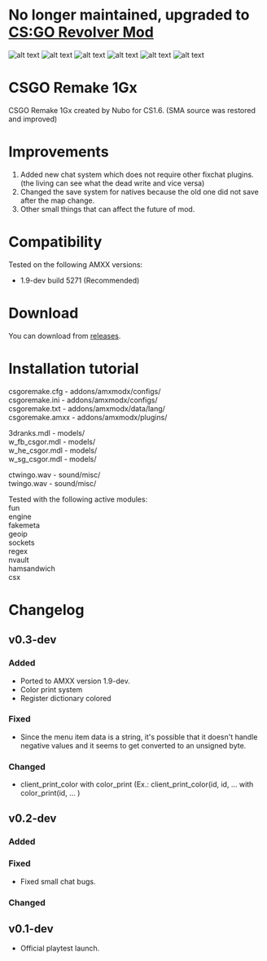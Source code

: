 # No longer maintained, upgraded to <a href="https://github.com/andrei0465/csgorevolver">CS:GO Revolver Mod</a>

![alt text](https://i.imgur.com/srecEyR.jpg)
![alt text](https://i.imgur.com/RUWoYXR.jpg)
![alt text](https://i.imgur.com/9cxhlMC.jpg)
![alt text](https://i.imgur.com/8zlZkTM.jpg)
![alt text](https://i.imgur.com/Z0maBTr.jpg)
![alt text](https://i.imgur.com/DJJMSZY.jpg)

# CSGO Remake 1Gx
CSGO Remake 1Gx created by Nubo for CS1.6. (SMA source was restored and improved)

# Improvements
1. Added new chat system which does not require other fixchat plugins. (the living can see what the dead write and vice versa)
2. Changed the save system for natives because the old one did not save after the map change.
3. Other small things that can affect the future of mod.

# Compatibility
Tested on the following AMXX versions:
- 1.9-dev build 5271 (Recommended)

# Download
You can download from <a href="https://github.com/kuamquat940/csgoremake/releases">releases</a>.

# Installation tutorial

csgoremake.cfg - addons/amxmodx/configs/ <br />
csgoremake.ini - addons/amxmodx/configs/ <br />
csgoremake.txt - addons/amxmodx/data/lang/ <br />
csgoremake.amxx - addons/amxmodx/plugins/ <br />

3dranks.mdl - models/ <br />
w_fb_csgor.mdl - models/ <br />
w_he_csgor.mdl - models/ <br />
w_sg_csgor.mdl - models/ <br />

ctwingo.wav - sound/misc/ <br />
twingo.wav - sound/misc/ <br />

Tested with the following active modules: <br />
fun <br />
engine <br />
fakemeta <br />
geoip <br />
sockets <br />
regex <br />
nvault <br />
hamsandwich <br />
csx

# Changelog
## v0.3-dev

### Added

- Ported to AMXX version 1.9-dev.
- Color print system
- Register dictionary colored

### Fixed

- Since the menu item data is a string, it's possible that it doesn't handle negative values and it seems to get converted to an unsigned byte.

### Changed

- client_print_color with color_print (Ex.: client_print_color(id, id, ... with  color_print(id, ... )

## v0.2-dev

### Added
### Fixed

- Fixed small chat bugs.

### Changed

## v0.1-dev

- Official playtest launch.
